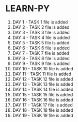 # LEARN-PY

1. DAY 1 - TASK 1 file is added 
2. DAY 2 - TASK 2 file is added 
3. DAY 3 - TASK 3 file is added
4. DAY 4 - TASK 4 file is added 
5. DAY 5 - TASK 5 file is added 
6. DAY 6 - TASK 6 file is added 
7. DAY 7 - TASK 7 file is added 
8. DAY 8 - TASK 8 file is added 
9. DAY 9 - TASK 9 file is added 
10. DAY 10 - TASK 10 file is added 
11. DAY 11 - TASK 11 file is added 
12. DAY 12 - TASK 12 file is added 
13. DAY 13 - TASK 13 file is added 
14. DAY 14 - TASK 14 file is added 
15. DAY 15 - TASK 15 file is added 
16. DAY 16 - TASK 16 file is added
17. DAY 17 - TASK 17 file is added 
18. DAY 18 - TASK 18 file is added 
19. DAY 19 - TASK 19 file is added 
